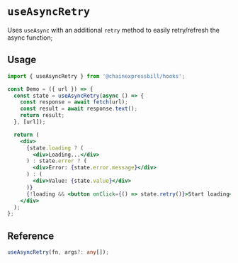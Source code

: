 # `useAsyncRetry`

Uses `useAsync` with an additional `retry` method to easily retry/refresh the async function;

## Usage

```jsx
import { useAsyncRetry } from '@chainexpressbill/hooks';

const Demo = ({ url }) => {
  const state = useAsyncRetry(async () => {
    const response = await fetch(url);
    const result = await response.text();
    return result;
  }, [url]);

  return (
    <div>
      {state.loading ? (
        <div>Loading...</div>
      ) : state.error ? (
        <div>Error: {state.error.message}</div>
      ) : (
        <div>Value: {state.value}</div>
      )}
      {!loading && <button onClick={() => state.retry()}>Start loading</button>}
    </div>
  );
};
```

## Reference

```ts
useAsyncRetry(fn, args?: any[]);
```
